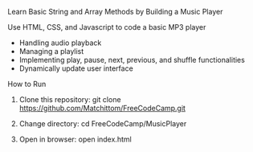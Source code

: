 Learn Basic String and Array Methods by Building a Music Player

Use HTML, CSS, and Javascript to code a basic MP3 player

- Handling audio playback
- Managing a playlist
- Implementing play, pause, next, previous, and shuffle functionalities
- Dynamically update user interface 


How to Run

1.	Clone this repository:
git clone
https://github.com/Matchittom/FreeCodeCamp.git

2. Change directory:
cd FreeCodeCamp/MusicPlayer

3. Open in browser:
open index.html 

